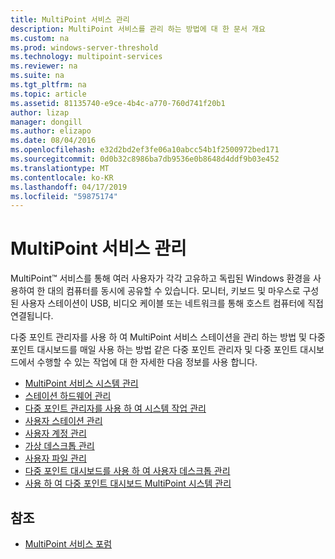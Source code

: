 ```yaml
---
title: MultiPoint 서비스 관리
description: MultiPoint 서비스를 관리 하는 방법에 대 한 문서 개요
ms.custom: na
ms.prod: windows-server-threshold
ms.technology: multipoint-services
ms.reviewer: na
ms.suite: na
ms.tgt_pltfrm: na
ms.topic: article
ms.assetid: 81135740-e9ce-4b4c-a770-760d741f20b1
author: lizap
manager: dongill
ms.author: elizapo
ms.date: 08/04/2016
ms.openlocfilehash: e32d2bd2ef3fe06a10abcc54b1f2500972bed171
ms.sourcegitcommit: 0d0b32c8986ba7db9536e0b8648d4ddf9b03e452
ms.translationtype: MT
ms.contentlocale: ko-KR
ms.lasthandoff: 04/17/2019
ms.locfileid: "59875174"
---
```

# <a name="managing-multipoint-services"></a>MultiPoint 서비스 관리
MultiPoint™ 서비스를 통해 여러 사용자가 각각 고유하고 독립된 Windows 환경을 사용하여 한 대의 컴퓨터를 동시에 공유할 수 있습니다. 모니터, 키보드 및 마우스로 구성된 사용자 스테이션이 USB, 비디오 케이블 또는 네트워크를 통해 호스트 컴퓨터에 직접 연결됩니다.  
  
다중 포인트 관리자를 사용 하 여 MultiPoint 서비스 스테이션을 관리 하는 방법 및 다중 포인트 대시보드를 매일 사용 하는 방법 같은 다중 포인트 관리자 및 다중 포인트 대시보드에서 수행할 수 있는 작업에 대 한 자세한 다음 정보를 사용 합니다.  
  
  
-   [MultiPoint 서비스 시스템 관리](Managing-Your-MultiPoint-Services-System.md)  
-   [스테이션 하드웨어 관리](Manage-Station-Hardware.md)  
-   [다중 포인트 관리자를 사용 하 여 시스템 작업 관리](Manage-System-Tasks-Using-MultiPoint-Manager.md)  
-   [사용자 스테이션 관리](Manage-User-Stations.md)  
-   [사용자 계정 관리](Manage-User-Accounts.md)  
-   [가상 데스크톱 관리](Manage-Virtual-Desktops.md)  
-   [사용자 파일 관리](Manage-User-Files.md)  
-   [다중 포인트 대시보드를 사용 하 여 사용자 데스크톱 관리](Manage-User-Desktops-Using-MultiPoint-Dashboard.md)  
-   [사용 하 여 다중 포인트 대시보드 MultiPoint 시스템 관리](Manage-MultiPoint-Systems-Using-MultiPoint-Dashboard.md)  
  
## <a name="see-also"></a>참조  
  
-   [MultiPoint 서비스 포럼](https://social.technet.microsoft.com/Forums/windowsserver/home?forum=windowsmultipointserver&filter=alltypes&sort=lastpostdesc)  